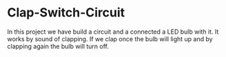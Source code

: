 # Clap-Switch-Circuit
In this project we have build a circuit and a connected a LED bulb with it. It works by sound of clapping. If we clap once the bulb will light up and by clapping again the bulb will turn off.
